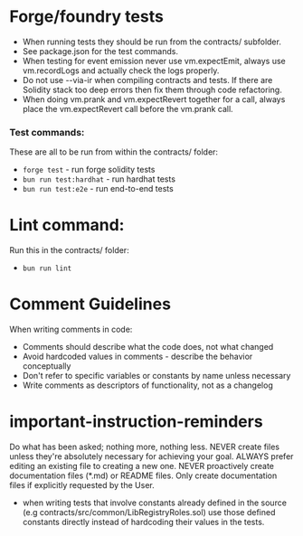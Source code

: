 # Forge/foundry tests

- When running tests they should be run from the contracts/ subfolder.
- See package.json for the test commands.
- When testing for event emission never use vm.expectEmit, always use vm.recordLogs and actually check the logs properly.
- Do not use --via-ir when compiling contracts and tests. If there are Solidity stack too deep errors then fix them through code refactoring.
- When doing vm.prank and vm.expectRevert together for a call, always place the vm.expectRevert call before the vm.prank call.

### Test commands:

These are all to be run from within the contracts/ folder:

* `forge test` - run forge solidity tests
* `bun run test:hardhat` - run hardhat tests
* `bun run test:e2e` - run end-to-end tests

# Lint command:

Run this in the contracts/ folder:

* `bun run lint`

# Comment Guidelines

When writing comments in code:
- Comments should describe what the code does, not what changed
- Avoid hardcoded values in comments - describe the behavior conceptually
- Don't refer to specific variables or constants by name unless necessary
- Write comments as descriptors of functionality, not as a changelog

# important-instruction-reminders
Do what has been asked; nothing more, nothing less.
NEVER create files unless they're absolutely necessary for achieving your goal.
ALWAYS prefer editing an existing file to creating a new one.
NEVER proactively create documentation files (*.md) or README files. Only create documentation files if explicitly requested by the User.
- when writing tests that involve constants already defined in the source (e.g contracts/src/common/LibRegistryRoles.sol) use those defined constants directly instead of hardcoding their values in the tests.